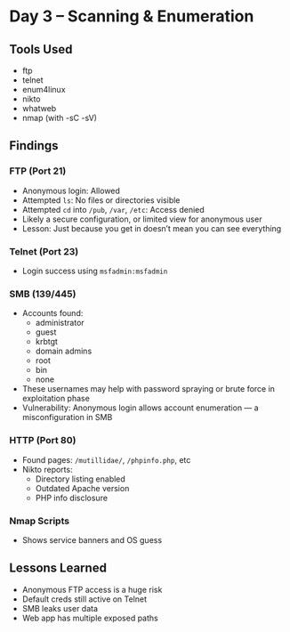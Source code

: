 # Day 3 – Scanning & Enumeration

## Tools Used
- ftp
- telnet
- enum4linux
- nikto
- whatweb
- nmap (with -sC -sV)

## Findings

### FTP (Port 21)
- Anonymous login: Allowed
- Attempted `ls`: No files or directories visible
- Attempted `cd` into `/pub`, `/var`, `/etc`: Access denied
- Likely a secure configuration, or limited view for anonymous user
- Lesson: Just because you get in doesn’t mean you can see everything

### Telnet (Port 23)
- Login success using `msfadmin:msfadmin`

### SMB (139/445)
- Accounts found:
  - administrator
  - guest
  - krbtgt
  - domain admins
  - root
  - bin
  - none
- These usernames may help with password spraying or brute force in exploitation phase
- Vulnerability: Anonymous login allows account enumeration — a misconfiguration in SMB

### HTTP (Port 80)
- Found pages: `/mutillidae/`, `/phpinfo.php`, etc
- Nikto reports:
  - Directory listing enabled
  - Outdated Apache version
  - PHP info disclosure

### Nmap Scripts
- Shows service banners and OS guess

## Lessons Learned
- Anonymous FTP access is a huge risk
- Default creds still active on Telnet
- SMB leaks user data
- Web app has multiple exposed paths

